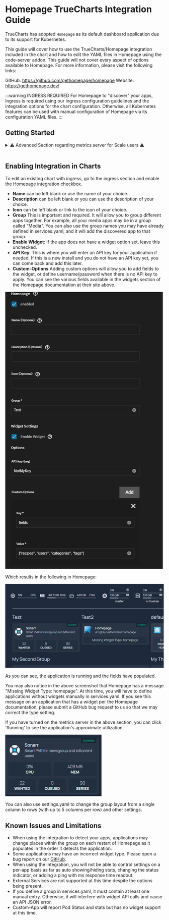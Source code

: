 # Homepage TrueCharts Integration Guide

TrueCharts has adopted `Homepage` as its default dashboard application due to its support for Kubernetes.

This guide will cover how to use the TrueCharts/Homepage integration included in the chart and how to edit the YAML files in Homepage using the code-server addon. This guide will not cover every aspect of options available to Homepage. For more information, please visit the following links:

GitHub: <https://github.com/gethomepage/homepage>
Website: <https://gethomepage.dev/>

:::warning INGRESS REQUIRED
For Homepage to "discover" your apps, Ingress is required using our ingress configuration guidelines and the integration options for the chart configuration. Otherwise, all Kubernetes features can be used with manual configuration of Homepage via its configuration YAML files.
:::

## Getting Started

<details>
<summary> ⚠️ Advanced Section regarding metrics server for Scale users ⚠️ </summary>

If you wish to make use of the metrics components of Homepage, you can enable the metrics server in Cobia. Currently, there is no GUI option for this, but it should be available in a future release. As such, this falls under advanced usage. It's advised to make a backup before running the following command. This command will force all your apps to restart, so be aware.

`midclt call -job kubernetes.update '{"metrics_server": true}'`

You can then run `k3s kubectl top pods -A` once all apps have resumed to confirm the metrics server is running properly.

You can then add the following to your widgets.yaml file to add the cluster/node resources display:

```yaml
- kubernetes:
    cluster:
      # Shows cluster-wide statistics
      show: true
      # Shows the aggregate CPU stats
      cpu: true
      # Shows the aggregate memory stats
      memory: true
      # Shows a custom label
      showLabel: true
      label: "ChangeMe"
    nodes:
      # Shows node-specific statistics
      show: false # Set to True in Clustered Kubernetes environments
      # Shows the CPU for each node
      cpu: true
      # Shows the memory for each node
      memory: true
      # Shows the label, which is always the node name
      showLabel: true
```

This will result in the following being added:
![hp kube enable check](img/cwidget.png)

And you will be able to have outputs similar to this to see memory and CPU:

![metrics example](img/metricsexample.png)

:exclamation: Due to how Homepage calculates utilization for your applications, this is only an approximation. The percentage is not based on your physical CPU utilization but on the max CPU limit for the chart and is additive for each pod. If your chart has a 2000m CPU limit and has 1 pod, 1000m of usage will read as 50%. If the chart has 2 pods each with a 2000m limit, it will read as 25% for 1000m of usage as the pods total 4000m. RAM utilization is the total combined RAM usage across all pods.

</details>
<br>

## Enabling Integration in Charts

To edit an existing chart with ingress, go to the ingress section and enable the Homepage integration checkbox.

- **Name** can be left blank or use the name of your choice.
- **Description** can be left blank or you can use the description of your choice.
- **Icon** can be left blank or link to the icon of your choice.
- **Group** This is important and required. It will allow you to group different apps together. For example, all your media apps may be in a group called "Media". You can also use the group names you may have already defined in services.yaml, and it will add the discovered app to that group.
- **Enable Widget**: If the app does not have a widget option set, leave this unchecked.
- **API Key**: This is where you will enter an API key for your application if needed. If this is a new install and you do not have an API key yet, you can come back and add this later.
- **Custom-Options** Adding custom options will allow you to add fields to the widget, or define username/password when there is no API key to apply. You can see the various fields available in the widgets section of the Homepage documentation at their site above.

![integration options](img/intop.png)

Which results in the following in Homepage:

![example one](img/exmaple1.png)

As you can see, the application is running and the fields have populated.

You may also notice in the above screenshot that Homepage has a message "Missing Widget Type: homepage". At this time, you will have to define applications without widgets manually in services.yaml.
If you see this message on an application that has a widget per the Homepage documentation, please submit a GitHub bug request to us so that we may correct the type setting.

If you have turned on the metrics server in the above section, you can click 'Running' to see the application's approximate utilization.

![utilization example](img/utilexam.png)

You can also use settings.yaml to change the group layout from a single column to rows (with up to 5 columns per row) and other settings.

## Known Issues and Limitations

- When using the integration to detect your apps, applications may change places within the group on each restart of Homepage as it populates in the order it detects the application.
- Some applications may have an incorrect widget type. Please open a bug report on our [GitHub](https://github.com/truecharts/charts/issues).
- When using the integration, you will not be able to control settings on a per-app basis as far as auto showing/hiding stats, changing the status indicator, or adding a ping with ms response time readout.
- External Services are not supported at this time despite the options being present.
- If you define a group in services.yaml, it must contain at least one manual entry. Otherwise, it will interfere with widget API calls and cause an API JSON error.
- Custom-App will report Pod Status and stats but has no widget support at this time.
